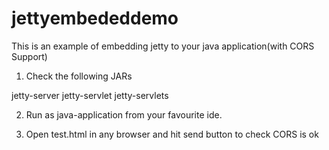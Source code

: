 # jettyembededdemo
This is an example of embedding jetty to your java application(with CORS Support)



1. Check the following JARs 

  jetty-server
  jetty-servlet
  jetty-servlets
  
  
2. Run as java-application from your favourite ide.


3. Open test.html in any browser and hit send button to check CORS is ok
